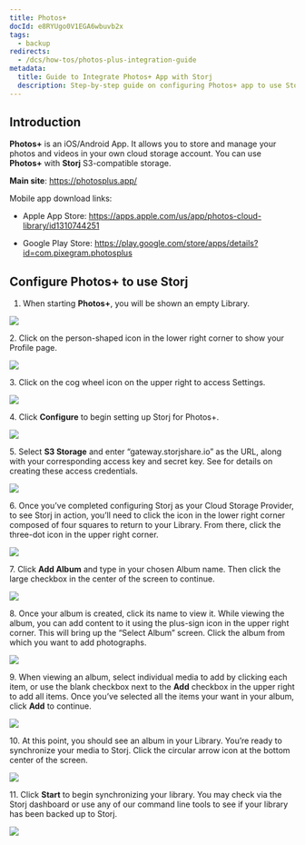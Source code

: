 ```yaml
---
title: Photos+
docId: e8RYUgo0V1EGA6wbuvb2x
tags:
  - backup
redirects:
  - /dcs/how-tos/photos-plus-integration-guide
metadata:
  title: Guide to Integrate Photos+ App with Storj
  description: Step-by-step guide on configuring Photos+ app to use Storj for your cloud storage needs.
---
```


## Introduction

**Photos+** is an iOS/Android App. It allows you to store and manage your photos and videos in your own cloud storage account. You can use **Photos+** with **Storj** S3-compatible storage.

**Main site**: <https://photosplus.app/>

Mobile app download links:

- Apple App Store: <https://apps.apple.com/us/app/photos-cloud-library/id1310744251>

- Google Play Store: <https://play.google.com/store/apps/details?id=com.pixegram.photosplus>

## Configure Photos+ to use Storj

1.  When starting **Photos+**, you will be shown an empty Library.

![](https://link.storjshare.io/raw/jua7rls6hkx5556qfcmhrqed2tfa/docs/images/utqlQk3YxL60YZ5gWsSwK_img2807.png)

2\. Click on the person-shaped icon in the lower right corner to show your Profile page.

![](https://link.storjshare.io/raw/jua7rls6hkx5556qfcmhrqed2tfa/docs/images/a5v_k_PKDJqIsxs1DGfD1_img2808.png)

3\. Click on the cog wheel icon on the upper right to access Settings.

![](https://link.storjshare.io/raw/jua7rls6hkx5556qfcmhrqed2tfa/docs/images/WTySRmSPRk7ew95G59r2C_imgedaea36c758c-1-2.jpeg)

4\. Click **Configure** to begin setting up Storj for Photos+.

![](https://link.storjshare.io/raw/jua7rls6hkx5556qfcmhrqed2tfa/docs/images/yXxrIf3BXor9m9KsqPY6W_imgf65448a9a594-1.jpeg)

5\. Select **S3 Storage** and enter “gateway.storjshare.io” as the URL, along with your corresponding access key and secret key. See [](docId:AsyYcUJFbO1JI8-Tu8tW3) for details on creating these access credentials.

![](https://link.storjshare.io/raw/jua7rls6hkx5556qfcmhrqed2tfa/docs/images/zIpOoL3wJvmashUj-iHjB_img419569e7945f-1.jpeg)

6\. Once you’ve completed configuring Storj as your Cloud Storage Provider, to see Storj in action, you’ll need to click the icon in the lower right corner composed of four squares to return to your Library. From there, click the three-dot icon in the upper right corner.

![](https://link.storjshare.io/raw/jua7rls6hkx5556qfcmhrqed2tfa/docs/images/UGNi_XIgzeXZMqdxT_e6Y_img2812.png)

7\. Click **Add Album** and type in your chosen Album name. Then click the large checkbox in the center of the screen to continue.

![](https://link.storjshare.io/raw/jua7rls6hkx5556qfcmhrqed2tfa/docs/images/nGx6MrNH0jddwuOyCkMpN_img2830.png)

8\. Once your album is created, click its name to view it. While viewing the album, you can add content to it using the plus-sign icon in the upper right corner. This will bring up the “Select Album” screen. Click the album from which you want to add photographs.

![](https://link.storjshare.io/raw/jua7rls6hkx5556qfcmhrqed2tfa/docs/images/GKmxVS6gEwcqADIQOf6Di_img2865.png)

9\. When viewing an album, select individual media to add by clicking each item, or use the blank checkbox next to the **Add** checkbox in the upper right to add all items. Once you’ve selected all the items your want in your album, click **Add** to continue.

![](https://link.storjshare.io/raw/jua7rls6hkx5556qfcmhrqed2tfa/docs/images/fKryepsJ2ygBUCb7NplLE_img2863.png)

10\. At this point, you should see an album in your Library. You’re ready to synchronize your media to Storj. Click the circular arrow icon at the bottom center of the screen.

![](https://link.storjshare.io/raw/jua7rls6hkx5556qfcmhrqed2tfa/docs/images/TMipi78UFMC_XlLSWX_W1_img2806.png)

11\. Click **Start** to begin synchronizing your library. You may check via the Storj dashboard or use any of our command line tools to see if your library has been backed up to Storj.

![](https://link.storjshare.io/raw/jua7rls6hkx5556qfcmhrqed2tfa/docs/images/tEymuK4I_atEURjaPffbs_img2866.png)
